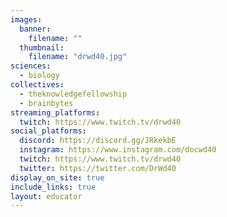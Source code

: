```yaml
---
images:
  banner:
    filename: ""
  thumbnail:
    filename: "drwd40.jpg"
sciences:
  - biology
collectives:
  - theknowledgefellowship
  - brainbytes
streaming_platforms:
  twitch: https://www.twitch.tv/drwd40
social_platforms:
  discord: https://discord.gg/JRkekbE
  instagram: https://www.instagram.com/docwd40
  twitch: https://www.twitch.tv/drwd40
  twitter: https://twitter.com/DrWd40
display_on_site: true
include_links: true
layout: educator
---
```

